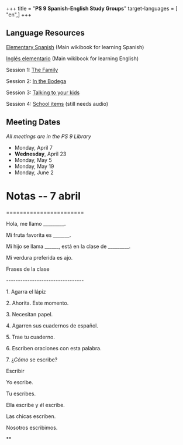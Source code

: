 +++
title = "**PS 9 Spanish-English Study Groups**"
target-languages = [ "en",]
+++

## **[]()Language Resources**

[Elementary Spanish](https://en.wikibooks.org/wiki/Elementary_Spanish)
(Main wikibook for learning Spanish)

[Inglés
elementario](https://es.wikibooks.org/wiki/Ingl%C3%A9s_elementario)
(Main wikibook for learning English)

Session 1: [The Family](http://wikiotics.org/es/Family1)

Session 2: [In the Bodega](http://wikiotics.org/es/En_La_Bodega)

Session 3: [Talking to your kids](http://wikiotics.org/en/school)

Session 4: [School items](http://wikiotics.org/en/school_items) (still
needs audio)

## Meeting Dates

*All meetings are in the PS 9 Library*

  - Monday, April 7
  - **Wednesday**, April 23
  - Monday, May 5
  - Monday, May 19
  - Monday, June 2

# Notas -- 7 abril

\=======================

Hola, me llamo \_\_\_\_\_\_\_\_\_.

Mi fruta favorita es \_\_\_\_\_\_\_.

Mi hijo se llama \_\_\_\_\_\_, está en la clase de \_\_\_\_\_\_\_\_\_.

Mi verdura preferida es ajo.

Frases de la clase

\---------------------------------

1\. Agarra el lápiz

2\. Ahorita. Este momento.

3\. Necesitan papel.

4\. Agarren sus cuadernos de español.

5\. Trae tu cuaderno.

6\. Escriben oraciones con esta palabra.

7\. ¿*Cómo* se escribe?

Escribir

Yo escribe.

Tu escribes.

Ella escribe y *é*l escribe.

Las chicas escriben.

Nosotros escribimos.

**
